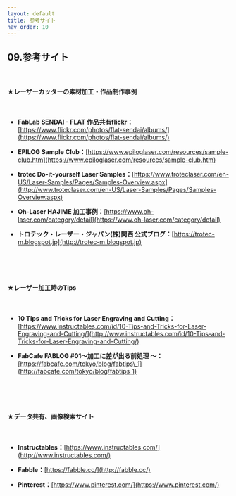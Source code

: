 ```yaml
---
layout: default
title: 参考サイト
nav_order: 10
---
```


## 09.参考サイト
<br>

#### ★レーザーカッターの素材加工・作品制作事例
<br>

* **FabLab SENDAI - FLAT 作品共有flickr：**[https://www.flickr.com/photos/flat-sendai/albums/](https://www.flickr.com/photos/flat-sendai/albums/)

* **EPILOG Sample Club：**[https://www.epiloglaser.com/resources/sample-club.htm](https://www.epiloglaser.com/resources/sample-club.htm)

* **trotec Do-it-yourself Laser Samples：**[https://www.troteclaser.com/en-US/Laser-Samples/Pages/Samples-Overview.aspx](http://www.troteclaser.com/en-US/Laser-Samples/Pages/Samples-Overview.aspx)

* **Oh-Laser HAJIME 加工事例：**[https://www.oh-laser.com/category/detail](https://www.oh-laser.com/category/detail)

* **トロテック・レーザー・ジャパン(株)関西 公式ブログ：**[https://trotec-m.blogspot.jp](http://trotec-m.blogspot.jp)

<br>
<br>
<br>

#### ★レーザー加工時のTips
<br>

* **10 Tips and Tricks for Laser Engraving and Cutting：**<br>
[https://www.instructables.com/id/10-Tips-and-Tricks-for-Laser-Engraving-and-Cutting/](http://www.instructables.com/id/10-Tips-and-Tricks-for-Laser-Engraving-and-Cutting/)

* **FabCafe FABLOG #01〜加工に差が出る前処理 〜：**[https://fabcafe.com/tokyo/blog/fabtips\_1](http://fabcafe.com/tokyo/blog/fabtips_1)

<br>
<br>
<br>

#### ★データ共有、画像検索サイト
<br>

* **Instructables：**[https://www.instructables.com/](http://www.instructables.com/)

* **Fabble：**[https://fabble.cc/](http://fabble.cc/)

* **Pinterest：**[https://www.pinterest.com/](https://www.pinterest.com/)
